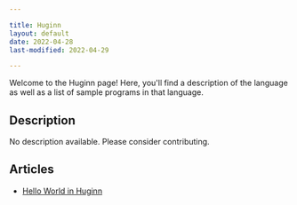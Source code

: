 ```yaml
---

title: Huginn
layout: default
date: 2022-04-28
last-modified: 2022-04-29

---
```


Welcome to the Huginn page! Here, you'll find a description of the language as well as a list of sample programs in that language.

## Description

No description available. Please consider contributing.

## Articles

- [Hello World in Huginn](https://sampleprograms.io/projects/hello-world/huginn)